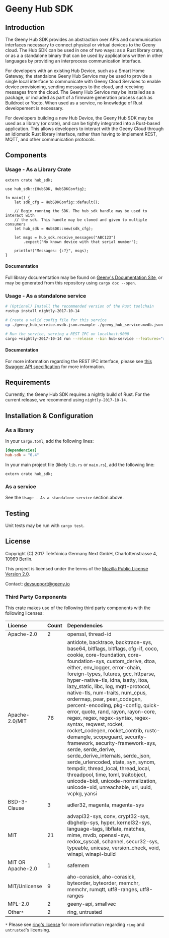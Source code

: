 # Geeny Hub SDK

## Introduction

The Geeny Hub SDK provides an abstraction over APIs and communication
interfaces necessary to connect physical or virtual devices to the Geeny
cloud. The Hub SDK can be used in one of two ways: as a Rust library crate, or as a
a standalone binary that can be used by applications written in other
languages by providing an interprocess communication interface.

For developers with an existing Hub Device, such as a Smart Home Gateway,
the standalone Geeny Hub Service may be used to provide a single local interface
to communicate with Geeny Cloud Services to enable device provisioning, sending
messages to the cloud, and receiving messages from the cloud. The Geeny Hub Service
may be installed as a package, or included as part of a firmware generation process
such as Buildroot or Yocto. When used as a service, no knowledge of Rust developement
is necessary.

For developers building a new Hub Device, the Geeny Hub SDK may be used as a library
(or crate), and can be tightly integrated into a Rust-based application. This allows
developers to interact with the Geeny Cloud through an idiomatic Rust library interface,
rather than having to implement REST, MQTT, and other communication protocols.

## Components

### Usage - As a Library Crate

```rust,no_run
extern crate hub_sdk;

use hub_sdk::{HubSDK, HubSDKConfig};

fn main() {
    let sdk_cfg = HubSDKConfig::default();

    // Begin running the SDK. The hub_sdk handle may be used to interact with
    // the sdk. This handle may be cloned and given to multiple consumers
    let hub_sdk = HubSDK::new(sdk_cfg);

    let msgs = hub_sdk.receive_messages("ABC123")
        .expect("No known device with that serial number");

    println!("Messages: {:?}", msgs);
}
```

#### Documentation

Full library documentation may be found on [Geeny's Documentation Site](https://docs.geeny.io/sdk/hub-sdk/hub_sdk), or may be generated
from this repository using `cargo doc --open`.

### Usage - As a standalone service

```bash
# (Optional) Install the recommended version of the Rust toolchain
rustup install nightly-2017-10-14

# Create a valid config file for this service
cp ./geeny_hub_service.mvdb.json.example ./geeny_hub_service.mvdb.json

# Run the service, serving a REST IPC on localhost:9000
cargo +nightly-2017-10-14 run --release --bin hub-service --features="rest-service"
```

#### Documentation

For more information regarding the REST IPC interface, please see
[this Swagger API specification](./docs/rest-ipc/swagger.json)
for more information.

## Requirements

Currently, the Geeny Hub SDK requires a nightly build of Rust. For the current release, we recommend using `nightly-2017-10-14`.

## Installation & Configuration

### As a library

In your `Cargo.toml`, add the following lines:

```toml
[dependencies]
hub-sdk = "0.4"
```

In your main project file (likely `lib.rs` or `main.rs`), add the following line:

```rust,ignore
extern crate hub_sdk;
```

### As a service

See the `Usage - As a standalone service` section above.

## Testing

Unit tests may be run with `cargo test`.

## License

Copyright (C) 2017 Telefónica Germany Next GmbH, Charlottenstrasse 4, 10969 Berlin.

This project is licensed under the terms of the [Mozilla Public License Version 2.0](LICENSE.md).

Contact: devsupport@geeny.io

### Third Party Components

This crate makes use of the following third party components with the following licenses:

| License | Count | Dependencies |
| :------ | :---- | :----------- |
| Apache-2.0 | 2 | openssl, thread-id |
| Apache-2.0/MIT | 76 | antidote, backtrace, backtrace-sys, base64, bitflags, bitflags, cfg-if, coco, cookie, core-foundation, core-foundation-sys, custom_derive, dtoa, either, env_logger, error-chain, foreign-types, futures, gcc, httparse, hyper-native-tls, idna, isatty, itoa, lazy_static, libc, log, mqtt-protocol, native-tls, num-traits, num_cpus, ordermap, pear, pear_codegen, percent-encoding, pkg-config, quick-error, quote, rand, rayon, rayon-core, regex, regex, regex-syntax, regex-syntax, reqwest, rocket, rocket_codegen, rocket_contrib, rustc-demangle, scopeguard, security-framework, security-framework-sys, serde, serde_derive, serde_derive_internals, serde_json, serde_urlencoded, state, syn, synom, tempdir, thread_local, thread_local, threadpool, time, toml, traitobject, unicode-bidi, unicode-normalization, unicode-xid, unreachable, url, uuid, vcpkg, yansi |
| BSD-3-Clause | 3 | adler32, magenta, magenta-sys |
| MIT | 21 | advapi32-sys, conv, crypt32-sys, dbghelp-sys, hyper, kernel32-sys, language-tags, libflate, matches, mime, mvdb, openssl-sys, redox_syscall, schannel, secur32-sys, typeable, unicase, version_check, void, winapi, winapi-build |
| MIT OR Apache-2.0 | 1 | safemem |
| MIT/Unlicense | 9 | aho-corasick, aho-corasick, byteorder, byteorder, memchr, memchr, rumqtt, utf8-ranges, utf8-ranges |
| MPL-2.0 | 2 | geeny-api, smallvec |
| Other`*` | 2 | ring, untrusted |

`*` Please see [ring's license](https://github.com/briansmith/ring/blob/master/LICENSE) for more
information regarding `ring` and `untrusted`'s licensing.
